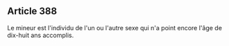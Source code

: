 Article 388
----
Le mineur est l'individu de l'un ou l'autre sexe qui n'a point encore l'âge de
dix-huit ans accomplis.
